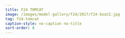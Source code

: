 ```yaml
---
title: F24 TOMCAT
image: /images/model-gallery/f24/2017/f24-boat2.jpg
tag: f24-tomcat
caption-style: no-caption no-title
sort-order: 8
---
```

